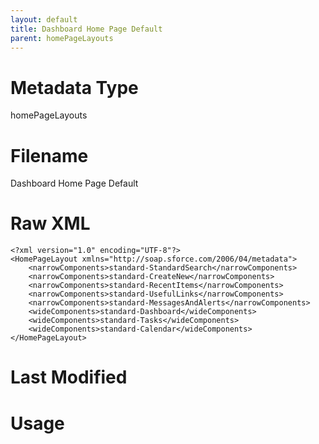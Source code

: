 ```yaml
---
layout: default
title: Dashboard Home Page Default
parent: homePageLayouts
---
```

# Metadata Type
homePageLayouts


# Filename 
Dashboard Home Page Default


# Raw XML
```
<?xml version="1.0" encoding="UTF-8"?>
<HomePageLayout xmlns="http://soap.sforce.com/2006/04/metadata">
    <narrowComponents>standard-StandardSearch</narrowComponents>
    <narrowComponents>standard-CreateNew</narrowComponents>
    <narrowComponents>standard-RecentItems</narrowComponents>
    <narrowComponents>standard-UsefulLinks</narrowComponents>
    <narrowComponents>standard-MessagesAndAlerts</narrowComponents>
    <wideComponents>standard-Dashboard</wideComponents>
    <wideComponents>standard-Tasks</wideComponents>
    <wideComponents>standard-Calendar</wideComponents>
</HomePageLayout>
```


# Last Modified


# Usage
